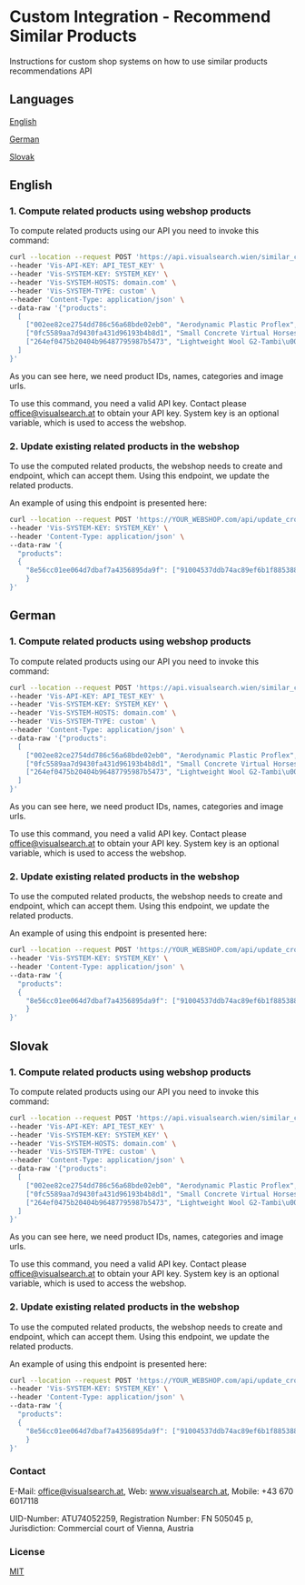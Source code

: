 # Custom Integration - Recommend Similar Products
Instructions for custom shop systems on how to use similar products recommendations API

## Languages

[English](README.md#English)

[German](README.md#German)

[Slovak](README.md#Slovak)

## English

### 1. Compute related products using webshop products

To compute related products using our API you need to invoke this command:

```bash
curl --location --request POST 'https://api.visualsearch.wien/similar_compute' \
--header 'Vis-API-KEY: API_TEST_KEY' \
--header 'Vis-SYSTEM-KEY: SYSTEM_KEY' \
--header 'Vis-SYSTEM-HOSTS: domain.com' \
--header 'Vis-SYSTEM-TYPE: custom' \
--header 'Content-Type: application/json' \
--data-raw '{"products": 
  [
    ["002ee82ce2754dd786c56a68bde02eb0", "Aerodynamic Plastic Proflex", ["135f57af59ec49cf953db9e9f1dbfeeb", "4f8938e279a4485fac26dc973151594b", "803a938a305f464dae2778e9d43abcc3"], "http://visrecommendsimilarproducts-ajwwh.testenv.shopware.in/shop/public/media/a3/3e/75/1617786384/b6a7105d66d8ef6bf38a7bccfdf57746.jpg"],
    ["0fc5589aa7d9430fa431d96193b4b8d1", "Small Concrete Virtual Horseshoes", ["135f57af59ec49cf953db9e9f1dbfeeb", "4f8938e279a4485fac26dc973151594b", "803a938a305f464dae2778e9d43abcc3"], "http://visrecommendsimilarproducts-ajwwh.testenv.shopware.in/shop/public/media/78/72/89/1617786383/63b0317865f07190263723a09ce64ed9.jpg"],
    ["264ef0475b20404b96487795987b5473", "Lightweight Wool G2-Tambi\u00e9n", ["135f57af59ec49cf953db9e9f1dbfeeb", "4f8938e279a4485fac26dc973151594b", "803a938a305f464dae2778e9d43abcc3"], "http://visrecommendsimilarproducts-ajwwh.testenv.shopware.in/shop/public/media/2e/67/ba/1617786381/3e412a097a9db2766d811dd33c080267.jpg"]
  ]
}'
```
As you can see here, we need product IDs, names, categories and image urls.

To use this command, you need a valid API key. Contact please office@visualsearch.at to obtain your API key. System key is an optional variable, which is used to access the webshop.

### 2. Update existing related products in the webshop

To use the computed related products, the webshop needs to create and endpoint, which can accept them. Using this endpoint, we update the related products.

An example of using this endpoint is presented here:

```bash
curl --location --request POST 'https://YOUR_WEBSHOP.com/api/update_cross_selling' \
--header 'Vis-SYSTEM-KEY: SYSTEM_KEY' \
--header 'Content-Type: application/json' \
--data-raw '{
  "products": 
  {
    "8e56cc01ee064d7dbaf7a4356895da9f": ["91004537ddb74ac89ef6b1f8853887c9", "8dcc68a7e9f44e6fa4429ce412adc80d", "f48fdd472c5d4b8d992da9a16faea29d",        "2171fe56f5614493838f7716795eb628", "0fce9c7e0c9549778cdf79cd5fd9cf5e", "354992a049af4e69a1b4a8ed27786a63", "427650c5390b4201af6ae8319a26f3fc", "56a332dafd254f8ba39d5fecc2661963", "232135a954f54852b0b9d3ebd97b8bc5", "3347bb11f3a44838bfcc7b4e80cc5474"]
    }
}'
```

## German

### 1. Compute related products using webshop products

To compute related products using our API you need to invoke this command:

```bash
curl --location --request POST 'https://api.visualsearch.wien/similar_compute' \
--header 'Vis-API-KEY: API_TEST_KEY' \
--header 'Vis-SYSTEM-KEY: SYSTEM_KEY' \
--header 'Vis-SYSTEM-HOSTS: domain.com' \
--header 'Vis-SYSTEM-TYPE: custom' \
--header 'Content-Type: application/json' \
--data-raw '{"products": 
  [
    ["002ee82ce2754dd786c56a68bde02eb0", "Aerodynamic Plastic Proflex", ["135f57af59ec49cf953db9e9f1dbfeeb", "4f8938e279a4485fac26dc973151594b", "803a938a305f464dae2778e9d43abcc3"], "http://visrecommendsimilarproducts-ajwwh.testenv.shopware.in/shop/public/media/a3/3e/75/1617786384/b6a7105d66d8ef6bf38a7bccfdf57746.jpg"],
    ["0fc5589aa7d9430fa431d96193b4b8d1", "Small Concrete Virtual Horseshoes", ["135f57af59ec49cf953db9e9f1dbfeeb", "4f8938e279a4485fac26dc973151594b", "803a938a305f464dae2778e9d43abcc3"], "http://visrecommendsimilarproducts-ajwwh.testenv.shopware.in/shop/public/media/78/72/89/1617786383/63b0317865f07190263723a09ce64ed9.jpg"],
    ["264ef0475b20404b96487795987b5473", "Lightweight Wool G2-Tambi\u00e9n", ["135f57af59ec49cf953db9e9f1dbfeeb", "4f8938e279a4485fac26dc973151594b", "803a938a305f464dae2778e9d43abcc3"], "http://visrecommendsimilarproducts-ajwwh.testenv.shopware.in/shop/public/media/2e/67/ba/1617786381/3e412a097a9db2766d811dd33c080267.jpg"]
  ]
}'
```
As you can see here, we need product IDs, names, categories and image urls.

To use this command, you need a valid API key. Contact please office@visualsearch.at to obtain your API key. System key is an optional variable, which is used to access the webshop.

### 2. Update existing related products in the webshop

To use the computed related products, the webshop needs to create and endpoint, which can accept them. Using this endpoint, we update the related products.

An example of using this endpoint is presented here:

```bash
curl --location --request POST 'https://YOUR_WEBSHOP.com/api/update_cross_selling' \
--header 'Vis-SYSTEM-KEY: SYSTEM_KEY' \
--header 'Content-Type: application/json' \
--data-raw '{
  "products": 
  {
    "8e56cc01ee064d7dbaf7a4356895da9f": ["91004537ddb74ac89ef6b1f8853887c9", "8dcc68a7e9f44e6fa4429ce412adc80d", "f48fdd472c5d4b8d992da9a16faea29d",        "2171fe56f5614493838f7716795eb628", "0fce9c7e0c9549778cdf79cd5fd9cf5e", "354992a049af4e69a1b4a8ed27786a63", "427650c5390b4201af6ae8319a26f3fc", "56a332dafd254f8ba39d5fecc2661963", "232135a954f54852b0b9d3ebd97b8bc5", "3347bb11f3a44838bfcc7b4e80cc5474"]
    }
}'
```

## Slovak

### 1. Compute related products using webshop products

To compute related products using our API you need to invoke this command:

```bash
curl --location --request POST 'https://api.visualsearch.wien/similar_compute' \
--header 'Vis-API-KEY: API_TEST_KEY' \
--header 'Vis-SYSTEM-KEY: SYSTEM_KEY' \
--header 'Vis-SYSTEM-HOSTS: domain.com' \
--header 'Vis-SYSTEM-TYPE: custom' \
--header 'Content-Type: application/json' \
--data-raw '{"products": 
  [
    ["002ee82ce2754dd786c56a68bde02eb0", "Aerodynamic Plastic Proflex", ["135f57af59ec49cf953db9e9f1dbfeeb", "4f8938e279a4485fac26dc973151594b", "803a938a305f464dae2778e9d43abcc3"], "http://visrecommendsimilarproducts-ajwwh.testenv.shopware.in/shop/public/media/a3/3e/75/1617786384/b6a7105d66d8ef6bf38a7bccfdf57746.jpg"],
    ["0fc5589aa7d9430fa431d96193b4b8d1", "Small Concrete Virtual Horseshoes", ["135f57af59ec49cf953db9e9f1dbfeeb", "4f8938e279a4485fac26dc973151594b", "803a938a305f464dae2778e9d43abcc3"], "http://visrecommendsimilarproducts-ajwwh.testenv.shopware.in/shop/public/media/78/72/89/1617786383/63b0317865f07190263723a09ce64ed9.jpg"],
    ["264ef0475b20404b96487795987b5473", "Lightweight Wool G2-Tambi\u00e9n", ["135f57af59ec49cf953db9e9f1dbfeeb", "4f8938e279a4485fac26dc973151594b", "803a938a305f464dae2778e9d43abcc3"], "http://visrecommendsimilarproducts-ajwwh.testenv.shopware.in/shop/public/media/2e/67/ba/1617786381/3e412a097a9db2766d811dd33c080267.jpg"]
  ]
}'
```
As you can see here, we need product IDs, names, categories and image urls.

To use this command, you need a valid API key. Contact please office@visualsearch.at to obtain your API key. System key is an optional variable, which is used to access the webshop.

### 2. Update existing related products in the webshop

To use the computed related products, the webshop needs to create and endpoint, which can accept them. Using this endpoint, we update the related products.

An example of using this endpoint is presented here:

```bash
curl --location --request POST 'https://YOUR_WEBSHOP.com/api/update_cross_selling' \
--header 'Vis-SYSTEM-KEY: SYSTEM_KEY' \
--header 'Content-Type: application/json' \
--data-raw '{
  "products": 
  {
    "8e56cc01ee064d7dbaf7a4356895da9f": ["91004537ddb74ac89ef6b1f8853887c9", "8dcc68a7e9f44e6fa4429ce412adc80d", "f48fdd472c5d4b8d992da9a16faea29d",        "2171fe56f5614493838f7716795eb628", "0fce9c7e0c9549778cdf79cd5fd9cf5e", "354992a049af4e69a1b4a8ed27786a63", "427650c5390b4201af6ae8319a26f3fc", "56a332dafd254f8ba39d5fecc2661963", "232135a954f54852b0b9d3ebd97b8bc5", "3347bb11f3a44838bfcc7b4e80cc5474"]
    }
}'
```

### Contact
E-Mail: office@visualsearch.at, Web: www.visualsearch.at, Mobile: +43 670 6017118

UID-Number: ATU74052259, Registration Number: FN 505045 p, Jurisdiction: Commercial court of Vienna, Austria

### License
[MIT](https://choosealicense.com/licenses/mit/)
